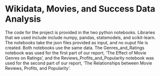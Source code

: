# Wikidata, Movies, and Success Data Analysis
The code for the project is provided in the two python notebooks. Libraries that we used include include numpy, pandas, statsmodels, and scikit-learn. The notebooks take the json files provided as input, and no ouput file is created. Both notebooks use the same data. The Genres_and_Ratings notebook was used for the first part of our report, ‘The Effect of Movie Genres on Ratings’, and the Reviews_Profits_and_Popularity notebook was used for the second part of our report, ‘The Relationships between Movie Reviews, Profits, and Popularity’.
